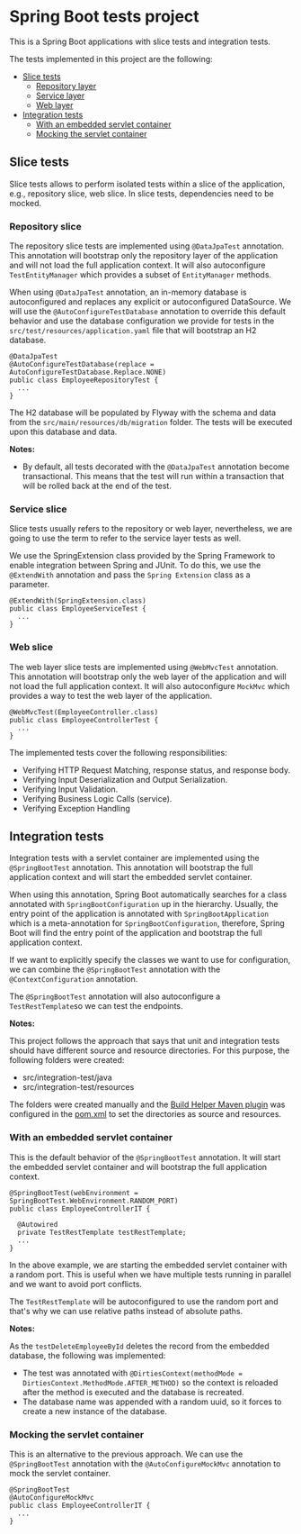 # Spring Boot tests project
This is a Spring Boot applications with slice tests and integration tests.

The tests implemented in this project are the following:

- [Slice tests](#slice-tests)
  - [Repository layer](#repository-layer)
  - [Service layer](#service-layer)
  - [Web layer](#web-layer)
- [Integration tests](#integration-tests)
  - [With an embedded servlet container](#with-an-embedded-servlet-container)
  - [Mocking the servlet container](#mocking-the-servlet-container)

## Slice tests

Slice tests allows to perform isolated tests within a slice of the application, e.g., repository slice, web slice. In slice tests, dependencies need to be mocked.

### Repository slice

The repository slice tests are implemented using `@DataJpaTest` annotation. This annotation will bootstrap only the repository layer of the application and will not load the full application context. It will also autoconfigure `TestEntityManager` which provides a subset of `EntityManager` methods.

When using `@DataJpaTest` annotation, an in-memory database is autoconfigured and replaces any explicit or autoconfigured DataSource.
We will use the `@AutoConfigureTestDatabase` annotation to override this default behavior and use the database configuration we provide for tests in the `src/test/resources/application.yaml` file that will bootstrap an H2 database.

```
@DataJpaTest
@AutoConfigureTestDatabase(replace = AutoConfigureTestDatabase.Replace.NONE)
public class EmployeeRepositoryTest {
  ...
}
```

The H2 database will be populated by Flyway with the schema and data from the `src/main/resources/db/migration` folder. The tests will be executed upon this database and data.

**Notes:**
- By default, all tests decorated with the `@DataJpaTest` annotation become transactional. This means that the test will run within a transaction that will be rolled back at the end of the test.

### Service slice

Slice tests usually refers to the repository or web layer, nevertheless, we are going to use the term to refer to the service layer tests as well.

We use the SpringExtension class provided by the Spring Framework to enable integration between Spring and JUnit. To do this, we use the `@ExtendWith` annotation and pass the `Spring Extension` class as a parameter.

```
@ExtendWith(SpringExtension.class)
public class EmployeeServiceTest {
  ...
}
```

### Web slice

The web layer slice tests are implemented using `@WebMvcTest` annotation. This annotation will bootstrap only the web layer of the application and will not load the full application context. It will also autoconfigure `MockMvc` which provides a way to test the web layer of the application.

```
@WebMvcTest(EmployeeController.class)
public class EmployeeControllerTest {
  ...
}
```

The implemented tests cover the following responsibilities:
- Verifying HTTP Request Matching, response status, and response body.
- Verifying Input Deserialization and Output Serialization.
- Verifying Input Validation.
- Verifying Business Logic Calls (service).
- Verifying Exception Handling

## Integration tests

Integration tests with a servlet container are implemented using the `@SpringBootTest` annotation. This annotation will bootstrap the full application context and will start the embedded servlet container.

When using this annotation, Spring Boot automatically searches for a class annotated with `SpringBootConfiguration` up in the hierarchy. Usually, the entry point of the application is annotated with `SpringBootApplication` which is a meta-annotation for `SpringBootConfiguration`, therefore, Spring Boot will find the entry point of the application and bootstrap the full application context.

If we want to explicitly specify the classes we want to use for configuration, we can combine the `@SpringBootTest` annotation with the `@ContextConfiguration` annotation.

The `@SpringBootTest` annotation will also autoconfigure a `TestRestTemplate`so we can test the endpoints.

**Notes:**

This project follows the approach that says that unit and integration tests should have different source and resource directories. For this purpose, the following folders were created:

- src/integration-test/java
- src/integration-test/resources

The folders were created manually and the [Build Helper Maven plugin](https://www.mojohaus.org/build-helper-maven-plugin/) was configured in the [pom.xml](pom.xml) to set the directories as source and resources.

### With an embedded servlet container

This is the default behavior of the `@SpringBootTest` annotation. It will start the embedded servlet container and will bootstrap the full application context.

```
@SpringBootTest(webEnvironment = SpringBootTest.WebEnvironment.RANDOM_PORT)
public class EmployeeControllerIT {
  
  @Autowired
  private TestRestTemplate testRestTemplate;
  ...
}
```

In the above example, we are starting the embedded servlet container with a random port. This is useful when we have multiple tests running in parallel and we want to avoid port conflicts.

The `TestRestTemplate` will be autoconfigured to use the random port and that's why we can use relative paths instead of absolute paths.

**Notes:**

As the `testDeleteEmployeeById` deletes the record from the embedded database, the following was implemented:
- The test was annotated with `@DirtiesContext(methodMode = DirtiesContext.MethodMode.AFTER_METHOD)` so the context is reloaded after the method is executed and the database is recreated.
- The database name was appended with a random uuid, so it forces to create a new instance of the database.

### Mocking the servlet container

This is an alternative to the previous approach. We can use the `@SpringBootTest` annotation with the `@AutoConfigureMockMvc` annotation to mock the servlet container.

```
@SpringBootTest
@AutoConfigureMockMvc
public class EmployeeControllerIT {
  ...
}
```